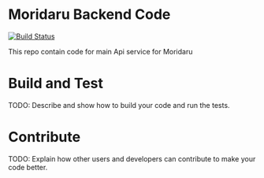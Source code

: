# Moridaru Backend Code
[![Build Status](https://dev.azure.com/Moridaru/Moridaru/_apis/build/status/mori-web-backend?branchName=master)](https://dev.azure.com/Moridaru/Moridaru/_build/latest?definitionId=1?branchName=master)

This repo contain code for main Api service for Moridaru

# Build and Test
TODO: Describe and show how to build your code and run the tests. 

# Contribute
TODO: Explain how other users and developers can contribute to make your code better. 